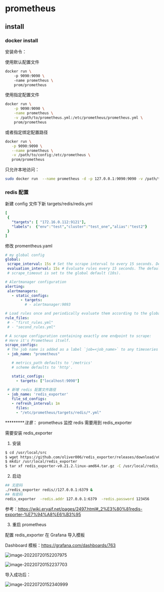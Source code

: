 # prometheus 
## install
### docker install
安装命令：

使用默认配置文件
```sh
docker run \ 
    -p 9090:9090 \ 
    -name prometheus \
    prom/prometheus
```

使用指定配置文件
```sh
docker run \
    -p 9090:9090 \
    -name prometheus \
    -v /path/to/prometheus.yml:/etc/prometheus/prometheus.yml \
    prom/prometheus
```
 或者指定绑定配置路径

 ```sh
docker run \
    -p 9090:9090 \
    --name prometheus \
    -v /path/to/config:/etc/prometheus \
    prom/prometheus 
 ```

只允许本地访问：

```sh
sudo docker run  --name prometheus -d -p 127.0.0.1:9090:9090 -v /path/to/config:/etc/prometheus prom/prometheus
```





### redis 配置

 新建 config 文件下新 targets/redis/redis.yml


 ```yaml
[
  {
    "targets": [ "172.16.0.112:9121"],
    "labels":  {"env":"test","cluster":"test_one","alias":"test2"}
  }
]

 ```

 修改 promentheus.yaml
 ```yaml
# my global config
global:
  scrape_interval: 15s # Set the scrape interval to every 15 seconds. Default is every 1 minute.
  evaluation_interval: 15s # Evaluate rules every 15 seconds. The default is every 1 minute.
  # scrape_timeout is set to the global default (10s).

# Alertmanager configuration
alerting:
  alertmanagers:
    - static_configs:
        - targets:
          # - alertmanager:9093

# Load rules once and periodically evaluate them according to the global 'evaluation_interval'.
rule_files:
  # - "first_rules.yml"
  # - "second_rules.yml"

# A scrape configuration containing exactly one endpoint to scrape:
# Here it's Prometheus itself.
scrape_configs:
  # The job name is added as a label `job=<job_name>` to any timeseries scraped from this config.
  - job_name: "prometheus"

    # metrics_path defaults to '/metrics'
    # scheme defaults to 'http'.

    static_configs:
      - targets: ["localhost:9090"]
   
  # 新增 redis 配置文件路径
  - job_name: 'redis_exporter'
    file_sd_configs:
    - refresh_interval: 1m
      files:
      - "/etc/prometheus/targets/redis/*.yml"

 ```
**********注意*： prometheus 监控 redis 需要用到 redis_exporter

需要安装 redis_exporter
1. 安装
```sh
$ cd /usr/local/src
$ wget https://github.com/oliver006/redis_exporter/releases/download/v0.21.2/redis_exporter-v0.21.2.linux-amd64.tar.gz
$ mkdir /usr/local/redis_exporter
$ tar xf redis_exporter-v0.21.2.linux-amd64.tar.gz -C /usr/local/redis_exporter/
```
2. 启动
```sh
## 无密码
./redis_exporter redis//127.0.0.1:6379 &
## 有密码
redis_exporter  -redis.addr 127.0.0.1:6379  -redis.password 123456 
```


参考：https://wiki.eryajf.net/pages/2497.html#_2%E3%80%81redis-exporter-%E7%94%A8%E6%B3%95

3. 重启 prometheus 

配置 redis_exporter 在 Grafana  导入模板

 Dashboard 模板：https://grafana.com/dashboards/763

![image-20220720152207975](https://file.longqiuhong.com/uploads/picgo/image-20220720152207975.png)

![image-20220720152237703](https://file.longqiuhong.com/uploads/picgo/image-20220720152237703.png)

导入成功后：

![image-20220720152340999](https://file.longqiuhong.com/uploads/picgo/image-20220720152340999.png)

